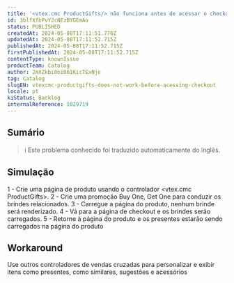 ```yaml
---
title: '<vtex.cmc ProductGifts/> não funciona antes de acessar o checkout'
id: 3blfXfhPvY2cNEzBYGEmAo
status: PUBLISHED
createdAt: 2024-05-08T17:11:51.770Z
updatedAt: 2024-05-08T17:11:52.715Z
publishedAt: 2024-05-08T17:11:52.715Z
firstPublishedAt: 2024-05-08T17:11:52.715Z
contentType: knownIssue
productTeam: Catalog
author: 2mXZkbi0oi061KicTExNjo
tag: Catalog
slugEN: vtexcmc-productgifts-does-not-work-before-acessing-checkout
locale: pt
kiStatus: Backlog
internalReference: 1029719
---
```


## Sumário

>ℹ️ Este problema conhecido foi traduzido automaticamente do inglês.



## Simulação


1 - Crie uma página de produto usando o controlador <vtex.cmc ProductGifts>.
2 - Crie uma promoção Buy One, Get One para conduzir os brindes relacionados.
3 - Carregue a página do produto, nenhum brinde será renderizado.
4 - Vá para a página de checkout e os brindes serão carregados.
5 - Retorne à página do produto e os presentes estarão sendo carregados na página do produto

## Workaround


Use outros controladores de vendas cruzadas para personalizar e exibir itens como presentes, como similares, sugestões e acessórios





